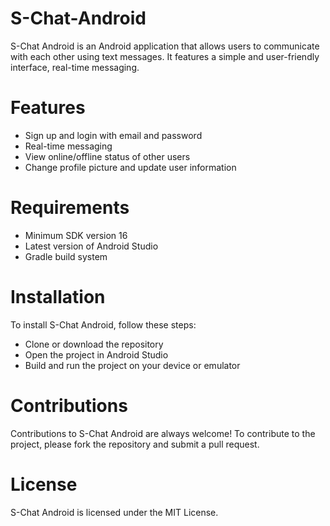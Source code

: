 # S-Chat-Android
S-Chat Android is an Android application that allows users to communicate with each other using text messages. It features a simple and user-friendly interface, real-time messaging.

# Features
- Sign up and login with email and password
- Real-time messaging
- View online/offline status of other users
- Change profile picture and update user information

# Requirements
- Minimum SDK version 16
- Latest version of Android Studio
- Gradle build system

# Installation
To install S-Chat Android, follow these steps:

- Clone or download the repository
- Open the project in Android Studio
- Build and run the project on your device or emulator

# Contributions
Contributions to S-Chat Android are always welcome! To contribute to the project, please fork the repository and submit a pull request.

# License
S-Chat Android is licensed under the MIT License. 
